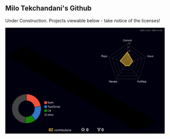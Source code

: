## Milo Tekchandani's Github
Under Construction.
Projects viewable below - take notice of the licenses!

![](./profile-3d-contrib/profile-night-rainbow.svg)
